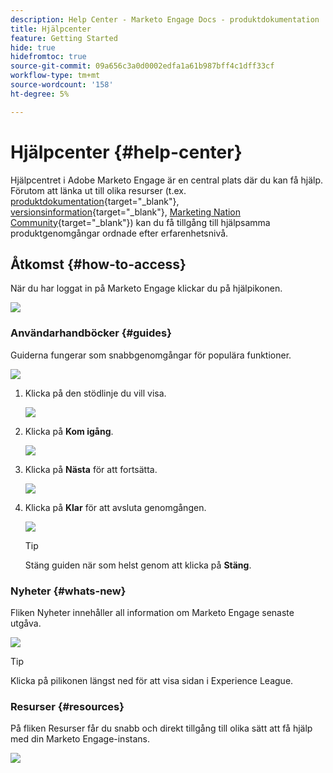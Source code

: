 ```yaml
---
description: Help Center - Marketo Engage Docs - produktdokumentation
title: Hjälpcenter
feature: Getting Started
hide: true
hidefromtoc: true
source-git-commit: 09a656c3a0d0002edfa1a61b987bff4c1dff33cf
workflow-type: tm+mt
source-wordcount: '158'
ht-degree: 5%

---
```


# Hjälpcenter {#help-center}

Hjälpcentret i Adobe Marketo Engage är en central plats där du kan få hjälp. Förutom att länka ut till olika resurser (t.ex. [produktdokumentation](/help/marketo/home.md){target="_blank"}, [versionsinformation](/help/marketo/release-notes/current.md){target="_blank"}, [Marketing Nation Community](https://nation.marketo.com/){target="_blank"}) kan du få tillgång till hjälpsamma produktgenomgångar ordnade efter erfarenhetsnivå.

## Åtkomst {#how-to-access}

När du har loggat in på Marketo Engage klickar du på hjälpikonen.

![](assets/help-center-1.png)

### Användarhandböcker {#guides}

Guiderna fungerar som snabbgenomgångar för populära funktioner.

![](assets/help-center-2.png)

1. Klicka på den stödlinje du vill visa.

   ![](assets/help-center-3.png)

1. Klicka på **Kom igång**.

   ![](assets/help-center-4.png)

1. Klicka på **Nästa** för att fortsätta.

   ![](assets/help-center-5.png)

1. Klicka på **Klar** för att avsluta genomgången.

   ![](assets/help-center-6.png)

   >[!TIP]
   >
   >Stäng guiden när som helst genom att klicka på **Stäng**.

### Nyheter {#whats-new}

Fliken Nyheter innehåller all information om Marketo Engage senaste utgåva.

![](assets/help-center-7.png)

>[!TIP]
>
>Klicka på pilikonen längst ned för att visa sidan i Experience League.

### Resurser {#resources}

På fliken Resurser får du snabb och direkt tillgång till olika sätt att få hjälp med din Marketo Engage-instans.

![](assets/help-center-8.png)
